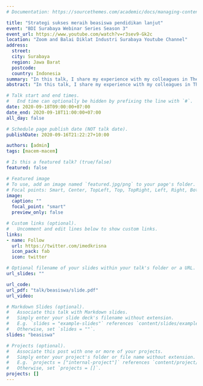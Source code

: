 ```yaml
---
# Documentation: https://sourcethemes.com/academic/docs/managing-content/

title: "Strategi sukses meraih beasiswa pendidikan lanjut"
event: "BDI Surabaya Webinar Series Season 3"
event_url: https://www.youtube.com/watch?v=r3sev9-Gk2c
location: "Zoom and Balai Diklat Industri Surabaya Youtube Channel"
address:
  street:
  city: Surabaya
  region: Jawa Barat
  postcode:
  country: Indonesia
summary: "In this talk, I share my experience with my colleagues in The Ministry in search for scholarships. The talk was in Bahasa Indonesia."
abstract: "In this talk, I share my experience with my colleagues in The Ministry in search for scholarships. The talk was in Bahasa Indonesia."

# Talk start and end times.
#   End time can optionally be hidden by prefixing the line with `#`.
date: 2020-09-18T09:00:00+07:00
date_end: 2020-09-18T11:00:00+07:00
all_day: false

# Schedule page publish date (NOT talk date).
publishDate: 2020-09-16T21:22:27+10:00

authors: [admin]
tags: [macem-macem]

# Is this a featured talk? (true/false)
featured: false

# Featured image
# To use, add an image named `featured.jpg/png` to your page's folder. 
# Focal points: Smart, Center, TopLeft, Top, TopRight, Left, Right, BottomLeft, Bottom, BottomRight.
image:
  caption: ""
  focal_point: "smart"
  preview_only: false

# Custom links (optional).
#   Uncomment and edit lines below to show custom links.
links:
- name: Follow
  url: https://twitter.com/imedkrisna
  icon_pack: fab
  icon: twitter

# Optional filename of your slides within your talk's folder or a URL.
url_slides: ""

url_code:
url_pdf: "talk/beasiswa/slide.pdf"
url_video:

# Markdown Slides (optional).
#   Associate this talk with Markdown slides.
#   Simply enter your slide deck's filename without extension.
#   E.g. `slides = "example-slides"` references `content/slides/example-slides.md`.
#   Otherwise, set `slides = ""`.
slides: "beasiswa"

# Projects (optional).
#   Associate this post with one or more of your projects.
#   Simply enter your project's folder or file name without extension.
#   E.g. `projects = ["internal-project"]` references `content/project/deep-learning/index.md`.
#   Otherwise, set `projects = []`.
projects: []
---
```


